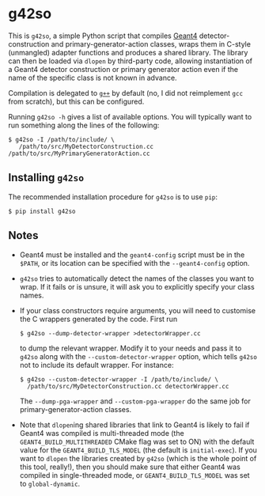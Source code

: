 g42so
=====

This is `g42so`, a simple Python script that compiles
[Geant4](https://geant4.web.cern.ch/) detector-construction and
primary-generator-action classes, wraps them in C-style (unmangled) adapter
functions and produces a shared library. The library can then be loaded via
`dlopen` by third-party code, allowing instantiation of a Geant4 detector
construction or primary generator action even if the name of the specific class
is not known in advance.

Compilation is delegated to [`g++`](https://gcc.gnu.org/) by default (no, I did
not reimplement `gcc` from scratch), but this can be configured.

Running `g42so -h` gives a list of available options. You will typically want
to run something along the lines of the following:

    $ g42so -I /path/to/include/ \
       /path/to/src/MyDetectorConstruction.cc /path/to/src/MyPrimaryGeneratorAction.cc


Installing `g42so`
------------------

The recommended installation procedure for `g42so` is to use `pip`:

    $ pip install g42so


Notes
-----

* Geant4 must be installed and the `geant4-config` script must be in the
  `$PATH`, or its location can be specified with the `--geant4-config` option.

* `g42so` tries to automatically detect the names of the classes you want to
  wrap.  If it fails or is unsure, it will ask you to explicitly specify your
  class names.

* If your class constructors require arguments, you will need to customise the
  C wrappers generated by the code. First run

      $ g42so --dump-detector-wrapper >detectorWrapper.cc

  to dump the relevant wrapper. Modify it to your needs and pass it to `g42so`
  along with the `--custom-detector-wrapper` option, which tells `g42so` not to
  include its default wrapper. For instance:

      $ g42so --custom-detector-wrapper -I /path/to/include/ \
        /path/to/src/MyDetectorConstruction.cc detectorWrapper.cc

  The `--dump-pga-wrapper` and `--custom-pga-wrapper` do the same job for
  primary-generator-action classes.

* Note that `dlopen`ing shared libraries that link to Geant4 is likely to fail
  if Geant4 was compiled is multi-threaded mode (the
  `GEANT4_BUILD_MULTITHREADED` CMake flag was set to ON) with the default value
  for the `GEANT4_BUILD_TLS_MODEL` (the default is `initial-exec`). If you want
  to `dlopen` the libraries created by `g42so` (which is the whole point of
  this tool, really!), then you should make sure that either Geant4 was
  compiled in single-threaded mode, or `GEANT4_BUILD_TLS_MODEL` was set to
  `global-dynamic`.
